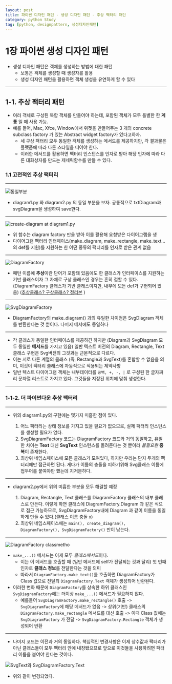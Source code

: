 ```yaml
---
layout: post
title: 파이썬 디자인 패턴 - 생성 디자인 패턴 - 추상 팩터리 패턴
category: python Study
tag: [python, designpattern, 생성디자인패턴]
---
```



# 1장 파이썬 생성 디자인 패턴

* 생성 디자인 패턴은 객체를 생성하는 방법에 대한 패턴
  * 보통은 객체를 생성할 때 생성자를 활용
  * 생성 디자인 패턴을 활용하면 객체 생성을 유연하게 할 수 있다


***

## 1-1. 추상 팩터리 패턴

* 여러 객체로 구성된 복합 객체를 만들어야 하는데, 포함된 객체가 모두 틀별한 한 **계통** 일 때 사용 가능.
* 예를 들어, Mac, Xfce, Window에서 위젯을 만들어주는 3 개의 concrete subclass factory 가 있는 Abstract widget factory가 있다고하자.
  * 세 구상 팩터리 모두 동일한 객체를 생성하는 메서드를 제공하지만, 각 결과물은 플랫폼에 따라 다른 스타일을 띠어야 한다.
  * 이러한 메서드를 활용하면 팩터리 인스턴스를 인자로 받아 해당 인자에 따라 다른 대화상자를 만드는 제네릭함수를 만들 수 있다.

### 1.1 고전적인 추상 팩터리


***

![동일부분](http://mino-park7.github.io/assets/posts/PythonInPractice/markdown-img-paste-20180804150908111.png)
* diagram1.py 와 diagram2.py 의 동일 부분을 보자. 공통적으로 txtDiagram과 svgDiagram을 생성하여 save한다.

***

![create-diagram at diagram1.py](http://mino-park7.github.io/assets/posts/PythonInPractice/markdown-img-paste-20180804151338458.png)

* 위 함수는 diagram factory 만을 받아 이를 활용해 요청받은 다이어그램을 생
* 다이어그램 팩터리 인터페이스(make_diagram, make_rectangle, make_text...의 def를 지원)를 지원하는 한 어떤 종류의 팩터리를 인자로 받은 관계 없음

***

![DiagramFactory](http://mino-park7.github.io/assets/posts/PythonInPractice/markdown-img-paste-20180804152116807.png)

* 패턴 이름에 **추상**이란 단어가 포함돼 있음에도 한 클래스가 인터페이스를 지원하는 기반 클래스이자 그 자체로 구상 클래스인 경우는 흔히 접할 수 있다. (DiagramFactory 클래스가 기반 클래스이지만, 내부에 모든 def가 구현되어 있음) ([추상클래스? 구상클래스? 정리본](http://e2xist.tistory.com/581) )

***

![SvgDiagramFactory](http://mino-park7.github.io/assets/posts/PythonInPractice/markdown-img-paste-20180804153605407.png)
* DiagramFactory의 make_diagram() 과의 유일한 차이점은 SvgDiagram 객체를 반환한다는 것 뿐이다. 나머지 메서에도 동일하다

***

* 각 클래스가 동일한 인터페이스를 제공하긴 하지만 (Diagram과 SvgDiagram 모두 동일한 **메서드**를 가지고 있음) 일반 텍스트 버전의 Diagram, Rectangle, Text 클래스 구현은 Svg버전의 그것과는 근본적으로 다르다.
* 이는 서로 다른 계열의 클래스 (즉, Rectangle과 SvgText)를 혼합할 수 없음을 의미, 이것이 팩터리 클래스에 자동적으로 적용되는 제약사항
* 일반 텍스트 다이어그램 객체는 내부데이터를 `공백, +, -, |` 로 구성된 한 글자짜리 문자열 리스트로 가지고 있다. 그것들을 지정된 위치에 맞춰 생성한다.

***

### 1-1-2. 더 파이썬다운 추상 팩터리

***

* 위의 diagram1.py의 구현에는 몇가지 미흡한 점이 있다.


  1. 어느 팩터리는 상태 정보를 가지고 있을 필요가 없으므로, 실제 팩터리 인스턴스를 생성할 필요가 없다.
  2. SvgDiagramFactory 코드는 DiagramFactory 코드와 거의 동일하고, 유일한 차이는 **Text** 대신 **SvgText** 인스턴스를 돌려준다는 것 뿐이라 *불필요한* **중복**이 존재한다.
  3. 최상위 네임스페이스에 모든 클래스가 모여있다, 하지만 우리는 단지 두개의 팩터리에만 접근하면 된다. 게다가 이름의 충돌을 피하기위해 Svg클래스 이름에 접두어를 붙여야만 했는데 지저분하다.

***

* diagram2.py에서 위의 미흡한 부분을 모두 해결할 예정

  1. Diagram, Rectangle, Text 클래스를 DiagramFactory 클래스의 내부 클래스로 만든다. 이렇게 하면 클래스에 DiagramFactory.Diagram 과 같은 식으로 접근 가능하므로, SvgDiagramFactory내에 Diagram 과 같이 이름을 동일하게 만들 수 있다.(클래스 이름 충돌 x)
  2. 최상위 네임스페이스에는 `main(), create_diagram(), DiagramFactory(), SvgDiagramFactory()` 만이 남는다.

***

![DiagramFactory classmetho](http://mino-park7.github.io/assets/posts/PythonInPractice/markdown-img-paste-20180804161349402.png)
* `make_...()` 메서드는 이제 모두 *클래스메서드*이다.
  - 이는 이 메서드를 호출할 때 (일반 메서드에 self가 전달되는 것과 달리) 첫 번째 인자로 **클래스 정보**를 전달한다는 것을 의미
  - 따라서 `DiagramFactory.make_text()`를 호출하면 DiagramFactory가 Class 값으로 전달되 `DiagramFactory.Text` 객체가 생성되어 반환된다.
* 이러한 변화 때문에 `DiagramFactory`를 상속한 하위 클래스인 `SvgDiagramFactory`에는 더이상 `make_...()` 메서드가 필요하지 않다.
  - 예를들어 `SvgDiagramFactory.make_rectangle()` 호출 -> `SvgDiagramFactory`에 해당 메서드가 없음 -> 상위(기반) 클래스의 `DiagramFactory.make_rectangle` 메서드를 대신 호출 -> 이때 Class 값에는 `SvgDiagramFactory` 가 전달 -> `SvgDiagramFactory.Rectangle` 객체가 생성되어 반환

***

* 나머지 코드는 이전과 거의 동일하다. 핵심적인 변경사항은 이제 상수값과 팩터리가 아닌 클래스들이 모두 팩터리 안에 내장됐으므로 앞으로 이것들을 사용하려면 팩터리 이름을 붙여야 한다는 것이다.


![SvgText와 SvgDiagramFactory.Text](http://mino-park7.github.io/assets/posts/PythonInPractice/markdown-img-paste-20180804162902512.png)

* 위와 같이 변경되었다.
